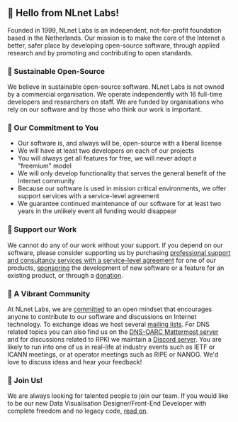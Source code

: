 ## 💚 Hello from NLnet Labs!

Founded in 1999, NLnet Labs is an independent, not-for-profit foundation
based in the Netherlands. Our mission is to make the core of the Internet a
better, safer place by developing open-source software, through applied
research and by promoting and contributing to open standards.

### 🌱 Sustainable Open-Source

We believe in sustainable open-source software. NLnet Labs is not owned by a
commercial organisation. We operate independently with 16 full-time
developers and researchers on staff. We are funded by organisations who rely
on our software and by those who think our work is important.

### 🤝 Our Commitment to You

- Our software is, and always will be, open-source with a liberal license
- We will have at least two developers on each of our projects
- You will always get all features for free, we will never adopt a "freemium"
  model
- We will only develop functionality that serves the general benefit of the
  Internet community
- Because our software is used in mission critical environments, we offer
  support services with a service-level agreement
- We guarantee continued maintenance of our software for at least two years
  in the unlikely event all funding would disappear

### 🫶 Support our Work

We cannot do any of our work without your support. If you depend on our
software, please consider supporting us by purchasing [professional support
and consultancy services with a service-level
agreement](https://www.nlnetlabs.nl/services/contracts/) for one of our
products, [sponsoring](https://www.nlnetlabs.nl/sponsors/) the development of
new software or a feature for an existing product, or through a 
[donation](https://www.nlnetlabs.nl/funding/).

### 🌈 A Vibrant Community

At NLnet Labs, we are [committed](https://www.nlnetlabs.nl/conduct/) to an
open mindset that encourages anyone to contribute to our software and
discussions on Internet technology. To exchange ideas we host several
[mailing lists](https://www.nlnetlabs.nl/support/mailing-lists/). For DNS
related topics you can also find us on the [DNS-OARC Mattermost
server](https://www.dns-oarc.net/oarc/services/chat) and for discussions
related to RPKI we maintain a [Discord
server](https://discord.gg/8dvKB5Ykhy). You are likely to run into one of us
in real-life at industry events such as IETF or ICANN meetings, or at
operator meetings such as RIPE or NANOG. We'd love to discuss ideas and hear
your feedback!

### 🙌 Join Us!

We are always looking for talented people to join our team. If you would like
to be our new Data Visualisation Designer/Front-End Developer with complete
freedom and no legacy code, [read
on](https://www.nlnetlabs.nl/careers/openings/).

